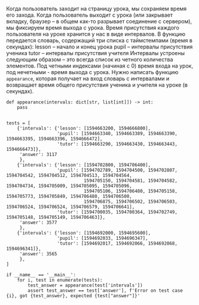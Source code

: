 Когда пользователь заходит на страницу урока, мы сохраняем время его захода. Когда пользователь выходит с урока (или
закрывает вкладку, браузер – в общем как-то разрывает соединение с сервером), мы фиксируем время выхода с урока. Время
присутствия каждого пользователя на уроке хранится у нас в виде интервалов. В функцию передается словарь, содержащий три
списка с таймстемпами (время в секундах):
lesson – начало и конец урока
pupil – интервалы присутствия ученика
tutor – интервалы присутствия учителя
Интервалы устроены следующим образом – это всегда список из четного количества элементов. Под четными индексами (начиная
с 0) время входа на урок, под нечетными - время выхода с урока.
Нужно написать функцию `appearance`, которая получает на вход словарь с интервалами и возвращает время общего
присутствия ученика и учителя на уроке (в секундах).

```python3
def appearance(intervals: dict[str, list[int]]) -> int:
    pass


tests = [
    {'intervals': {'lesson': [1594663200, 1594666800],
                   'pupil': [1594663340, 1594663389, 1594663390, 1594663395, 1594663396, 1594666472],
                   'tutor': [1594663290, 1594663430, 1594663443, 1594666473]},
     'answer': 3117
     },
    {'intervals': {'lesson': [1594702800, 1594706400],
                   'pupil': [1594702789, 1594704500, 1594702807, 1594704542, 1594704512, 1594704513, 1594704564,
                             1594705150, 1594704581, 1594704582, 1594704734, 1594705009, 1594705095, 1594705096,
                             1594705106, 1594706480, 1594705158, 1594705773, 1594705849, 1594706480, 1594706500,
                             1594706875, 1594706502, 1594706503, 1594706524, 1594706524, 1594706579, 1594706641],
                   'tutor': [1594700035, 1594700364, 1594702749, 1594705148, 1594705149, 1594706463]},
     'answer': 3577
     },
    {'intervals': {'lesson': [1594692000, 1594695600],
                   'pupil': [1594692033, 1594696347],
                   'tutor': [1594692017, 1594692066, 1594692068, 1594696341]},
     'answer': 3565
     },
]

if __name__ == '__main__':
    for i, test in enumerate(tests):
        test_answer = appearance(test['intervals'])
        assert test_answer == test['answer'], f'Error on test case {i}, got {test_answer}, expected {test["answer"]}'
```